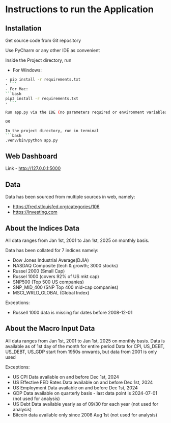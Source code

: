 # Instructions to run the Application

## Installation

Get source code from Git repository

Use PyCharm or any other IDE as convenient

Inside the Project directory, run
- For Windows: 
```bash 
- pip install -r requirements.txt 
- ```
- For Mac: 
```bash 
pip3 install -r requirements.txt 
- ```

Run app.py via the IDE (no parameters required or environment variables )

OR

In the project directory, run in terminal
```bash 
.venv/bin/python app.py 
``` 

## Web Dashboard

Link - http://127.0.0.1:5000

## Data
Data has been sourced from multiple sources in web, namely:
- https://fred.stlouisfed.org/categories/106
- https://investing.com

## About the Indices Data
All data ranges from Jan 1st, 2001 to Jan 1st, 2025 on monthly basis. 

Data has been collated for 7 indices namely:
- Dow Jones Industrial Average(DJIA)
- NASDAQ Composite (tech & growth; 3000 stocks)
- Russel 2000 (Small Cap)
- Russel 1000 (covers 92% of US mkt cap)
- SNP500 (Top 500 US companies)
- SNP_MID_400 (SNP Top 400 mid-cap companies)
- MSCI_WRLD_GLOBAL (Global Index)

Exceptions:
- Russell 1000 data is missing for dates before 2008-12-01


## About the Macro Input Data

All data ranges from Jan 1st, 2001 to Jan 1st, 2025 on monthly basis. 
Data is available as of 1st day of the month for entire period
Data for CPI, US_DEBT, US_DEBT, US_GDP start from 1950s onwards, but data from 2001 is only used

Exceptions:
- US CPI Data available on and before Dec 1st, 2024
- US Effective FED Rates Data available on and before Dec 1st, 2024
- US Employment Data available on and before Dec 1st, 2024
- GDP Data available on quarterly basis - last data point is 2024-07-01 (not used for analysis)
- US Debt Data available yearly as of 09/30 for each year (not used for analysis)
- Bitcoin data available only since 2008 Aug 1st (not used for analysis)

